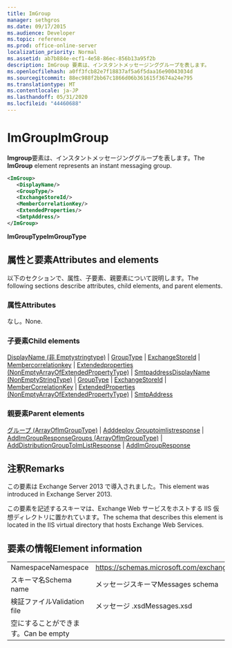 ```yaml
---
title: ImGroup
manager: sethgros
ms.date: 09/17/2015
ms.audience: Developer
ms.topic: reference
ms.prod: office-online-server
localization_priority: Normal
ms.assetid: ab7b884e-ecf1-4e58-86ec-856b13a95f2b
description: ImGroup 要素は、インスタントメッセージンググループを表します。
ms.openlocfilehash: a0ff3fcb82e7f18837af5a6f5daa16e90043034d
ms.sourcegitcommit: 88ec988f2bb67c1866d06b361615f3674a24e795
ms.translationtype: MT
ms.contentlocale: ja-JP
ms.lasthandoff: 05/31/2020
ms.locfileid: "44460688"
---
```

# <a name="imgroup"></a><span data-ttu-id="597a0-103">ImGroup</span><span class="sxs-lookup"><span data-stu-id="597a0-103">ImGroup</span></span>

<span data-ttu-id="597a0-104">**Imgroup**要素は、インスタントメッセージンググループを表します。</span><span class="sxs-lookup"><span data-stu-id="597a0-104">The **ImGroup** element represents an instant messaging group.</span></span> 
  
```XML
<ImGroup>
   <DisplayName/>
   <GroupType/>
   <ExchangeStoreId/>
   <MemberCorrelationKey/>
   <ExtendedProperties/>
   <SmtpAddress/>
</ImGroup>
```

 <span data-ttu-id="597a0-105">**ImGroupType**</span><span class="sxs-lookup"><span data-stu-id="597a0-105">**ImGroupType**</span></span>
## <a name="attributes-and-elements"></a><span data-ttu-id="597a0-106">属性と要素</span><span class="sxs-lookup"><span data-stu-id="597a0-106">Attributes and elements</span></span>

<span data-ttu-id="597a0-107">以下のセクションで、属性、子要素、親要素について説明します。</span><span class="sxs-lookup"><span data-stu-id="597a0-107">The following sections describe attributes, child elements, and parent elements.</span></span>
  
### <a name="attributes"></a><span data-ttu-id="597a0-108">属性</span><span class="sxs-lookup"><span data-stu-id="597a0-108">Attributes</span></span>

<span data-ttu-id="597a0-109">なし。</span><span class="sxs-lookup"><span data-stu-id="597a0-109">None.</span></span>
  
### <a name="child-elements"></a><span data-ttu-id="597a0-110">子要素</span><span class="sxs-lookup"><span data-stu-id="597a0-110">Child elements</span></span>

<span data-ttu-id="597a0-111">[DisplayName (非 Emptystringtype)](displayname-nonemptystringtype.md)  | [GroupType](grouptype.md)  | [ExchangeStoreId](exchangestoreid.md)  | [Membercorrelationkey](membercorrelationkey.md)  | [Extendedproperties (NonEmptyArrayOfExtendedPropertyType)](extendedproperties-nonemptyarrayofextendedpropertytype.md)  | [Smtpaddress](smtpaddress.md)</span><span class="sxs-lookup"><span data-stu-id="597a0-111">[DisplayName (NonEmptyStringType)](displayname-nonemptystringtype.md) | [GroupType](grouptype.md) | [ExchangeStoreId](exchangestoreid.md) | [MemberCorrelationKey](membercorrelationkey.md) | [ExtendedProperties (NonEmptyArrayOfExtendedPropertyType)](extendedproperties-nonemptyarrayofextendedpropertytype.md) | [SmtpAddress](smtpaddress.md)</span></span>
  
### <a name="parent-elements"></a><span data-ttu-id="597a0-112">親要素</span><span class="sxs-lookup"><span data-stu-id="597a0-112">Parent elements</span></span>

<span data-ttu-id="597a0-113">[グループ (ArrayOfImGroupType)](groups-arrayofimgrouptype.md)  | [Adddeploy Grouptoimlistresponse](adddistributiongrouptoimlistresponse.md)  | [AddImGroupResponse](addimgroupresponse.md)</span><span class="sxs-lookup"><span data-stu-id="597a0-113">[Groups (ArrayOfImGroupType)](groups-arrayofimgrouptype.md) | [AddDistributionGroupToImListResponse](adddistributiongrouptoimlistresponse.md) | [AddImGroupResponse](addimgroupresponse.md)</span></span>
  
## <a name="remarks"></a><span data-ttu-id="597a0-114">注釈</span><span class="sxs-lookup"><span data-stu-id="597a0-114">Remarks</span></span>

<span data-ttu-id="597a0-115">この要素は Exchange Server 2013 で導入されました。</span><span class="sxs-lookup"><span data-stu-id="597a0-115">This element was introduced in Exchange Server 2013.</span></span>
  
<span data-ttu-id="597a0-116">この要素を記述するスキーマは、Exchange Web サービスをホストする IIS 仮想ディレクトリに置かれています。</span><span class="sxs-lookup"><span data-stu-id="597a0-116">The schema that describes this element is located in the IIS virtual directory that hosts Exchange Web Services.</span></span>
  
## <a name="element-information"></a><span data-ttu-id="597a0-117">要素の情報</span><span class="sxs-lookup"><span data-stu-id="597a0-117">Element information</span></span>

|||
|:-----|:-----|
|<span data-ttu-id="597a0-118">Namespace</span><span class="sxs-lookup"><span data-stu-id="597a0-118">Namespace</span></span>  <br/> |https://schemas.microsoft.com/exchange/services/2006/messages  <br/> |
|<span data-ttu-id="597a0-119">スキーマ名</span><span class="sxs-lookup"><span data-stu-id="597a0-119">Schema name</span></span>  <br/> |<span data-ttu-id="597a0-120">メッセージスキーマ</span><span class="sxs-lookup"><span data-stu-id="597a0-120">Messages schema</span></span>  <br/> |
|<span data-ttu-id="597a0-121">検証ファイル</span><span class="sxs-lookup"><span data-stu-id="597a0-121">Validation file</span></span>  <br/> |<span data-ttu-id="597a0-122">メッセージ .xsd</span><span class="sxs-lookup"><span data-stu-id="597a0-122">Messages.xsd</span></span>  <br/> |
|<span data-ttu-id="597a0-123">空にすることができます。</span><span class="sxs-lookup"><span data-stu-id="597a0-123">Can be empty</span></span>  <br/> ||
   

